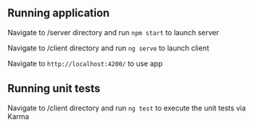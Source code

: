 ## Running application

Navigate to /server directory and run `npm start` to launch server

Navigate to /client directory and run `ng serve` to launch client

Navigate to `http://localhost:4200/` to use app

## Running unit tests

Navigate to /client directory and run `ng test` to execute the unit tests via Karma

